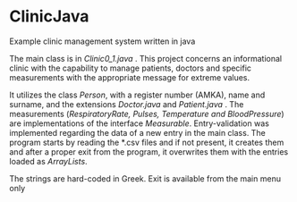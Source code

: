 # ClinicJava
Example clinic management system written in java

<p>The main class is in <em>Clinic0_1.java</em> . This project concerns an informational clinic with the capability to manage patients, doctors
 and specific measurements with the appropriate message for extreme values.</p>
 
 <p>It utilizes the class <em>Person</em>, with a register number (AMKA), name and surname, and the extensions <em>Doctor.java</em>
 and <em>Patient.java</em> .
 The measurements (<em>RespiratoryRate, Pulses, Temperature and BloodPressure</em>) are implementations of the interface <em>Measurable</em>.
 Entry-validation was implemented regarding the data of a new entry in the main class. The program starts by reading the *.csv files
and if not present, it creates them and after a proper exit from the program, it overwrites them with the entries loaded as
 <em>ArrayLists</em>.</p>
 
 <p>The strings are hard-coded in Greek. Exit is available from the main menu only</p>
